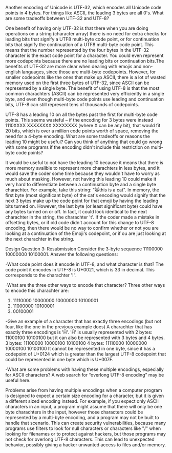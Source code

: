 Another encoding of Unicode is UTF-32, which encodes all Unicode code points in 4 bytes. For things like ASCII, the leading 3 bytes are all 0's. What are some tradeoffs between UTF-32 and UTF-8?

One benefit of having only UTF-32 is that there when you are doing operations on a string (character array) there is no need for extra checks for leading bits that signify a UTF8 multi-byte code point, or for continuation bits that signify the continuation of a UTF8 multi-byte code point. This means that the number represented by the four bytes in the UTF-32 character is the exact code point for a character. You could even represent more codepoints because there are no leading bits or continuation bits.The benefits of UTF-32 are more clear when dealing with emojis and non-english languages, since those are multi-byte codepoints. However, for smaller codepoints like the ones that make up ASCII, there is a lot of wasted memory used on the first three bytes of UTF-32, since ASCII can be represented by a single byte. The benefit of using UTF-8 is that the most common charachters (ASCII) can be represented very efficiently in a single byte, and even though multi-byte code points use  leading and continuation bits, UTF-8 can still represent tens of thousands of codepoints.

UTF-8 has a leading 10 on all the bytes past the first for multi-byte code points. This seems wasteful – if the encoding for 3 bytes were instead 1110XXXX XXXXXXXX XXXXXXXX (where X can be any bit), that would fit 20 bits, which is over a million code points worth of space, removing the need for a 4-byte encoding. What are some tradeoffs or reasons the leading 10 might be useful? Can you think of anything that could go wrong with some programs if the encoding didn't include this restriction on multi-byte code points?

It would be useful to not have the leading 10 because it means that there is more memory avalible to represent more charachters in less bytes, and it would save the coder some time because they wouldn't have to worry as much about masking. However, not having this leading 10 could make it very hard to differentiate between a continuation byte and a single byte charachter. For example, take this string: "🐱this is a cat". In memory, the first byte (most significant byte) of the cat's encoding would signify that the next 3 bytes make up the code point for that emoji by having the leading bits turned on. However, the last byte (or least significant byte) could have any bytes turned on or off. In fact, it could look identical to the next charachter in the string, the charachter 't'. If the coder made a mistake in offsetting bytes, or if old code didn't account for this change to UTF-8 encoding, then there would be no way to confirm whether or not you are looking at a continuation of the Emoji's codepoint, or if ou are just looking at the next charachter in the string.


Design Question 3: Resubmission
Consider the 3-byte sequence 11100000 10000000 10100001. Answer the following questions:

-What code point does it encode in UTF-8, and what character is that?
The code point it encodes in UTF-8 is U+0021, which is 33 in decimal. This corresponds to the charachter '!'.

-What are the three other ways to encode that character?
Three other ways to encode this charachter are:
1) 11110000 10000000 10000000 10100001
2) 11000000 10100001
3) 00100001

-Give an example of a character that has exactly three encodings (but not four, like the one in the previous example does)
A charachter that has exactly three encodings is 'Ĥ'. 
'Ĥ' is usually represented with 2 bytes: 11000100 10100100 but it can also be represented with 3 bytes and 4 bytes.
3 bytes: 11100000 10000100 10100100
4 bytes: 11110000 10000000 10000100 10100100
It cannot be represented in one byte, since it has a codepoint of U+0124 which is greater than the largest UTF-8 codepoint that could be represented in one byte which is U+007F.

-What are some problems with having these multiple encodings, especially for ASCII characters? A web search for “overlong UTF-8 encoding” may be useful here.

Problems arise from having multiple encodings when a computer program is designed to expect a certain size encoding for a character, but it is given a different sized encoding instead. For example, if you expect only ASCII characters in an input, a program might assume that there will only be one byte charachters in the input, however those characters could be represented by a multi-byte encoding, and a program may not be built to handle that scenario. This can create security vulnerabilities, because many programs use filters to look for null characters or characters like "/" when looking for filenames or to protect against hackers, but those programs may not check for overlong UTF-8 characters. This can lead to unexpected behavior, possibly giving a hacker unwanted access to files and/or memory.

